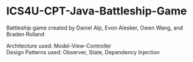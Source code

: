 # ICS4U-CPT-Java-Battleship-Game
Battleship game created by Daniel Alp, Evon Alesker, Owen Wang, and Braden Rolland

Architecture used: Model-View-Controller<br />
Design Patterns used: Observer, State, Dependency Injection
